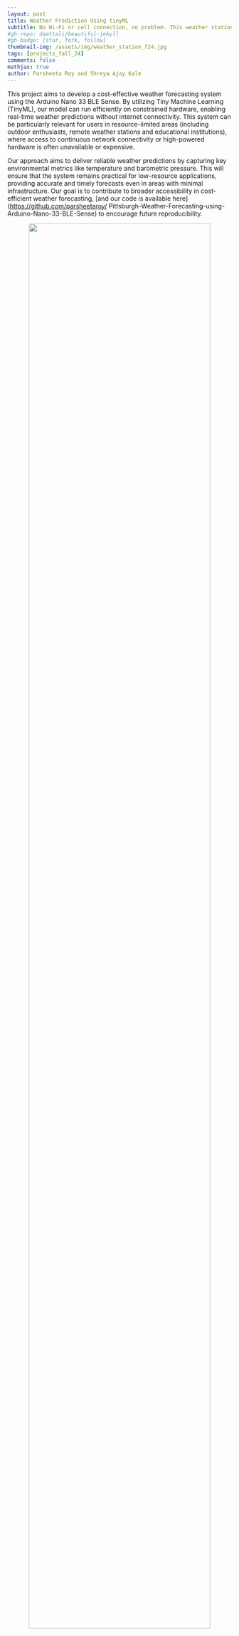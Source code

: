 ```yaml
---
layout: post
title: Weather Prediction Using tinyML
subtitle: No Wi-Fi or cell connection, no problem. This weather station can forecast the clouds without the “cloud”!
#gh-repo: daattali/beautiful-jekyll
#gh-badge: [star, fork, follow]
thumbnail-img: /assets/img/weather_station_f24.jpg
tags: [projects_fall_24]
comments: false
mathjax: true
author: Parsheeta Roy and Shreya Ajay Kale
---
```


This project aims to develop a cost-effective weather forecasting system using the Arduino Nano
33 BLE Sense. By utilizing Tiny Machine Learning (TinyML), our model can run efficiently on
constrained hardware, enabling real-time weather predictions without internet connectivity. This
system can be particularly relevant for users in resource-limited areas (including outdoor enthusiasts,
remote weather stations and educational institutions), where access to continuous network connectivity
or high-powered hardware is often unavailable or expensive.  

Our approach aims to deliver reliable weather predictions by capturing key environmental
metrics like temperature and barometric pressure. This will ensure that the system remains
practical for low-resource applications, providing accurate and timely forecasts even in areas with minimal infrastructure. Our goal is to contribute to broader accessibility in cost-efficient weather forecasting, [and our code is available here](https://github.com/parsheetaroy/
Pittsburgh-Weather-Forecasting-using-Arduino-Nano-33-BLE-Sense) to encourage future reproducibility.    

<p align="center"> <img src="/assets/img/weather_station_f24.gif" width="90%" height="90%"> </p>
[Get the complete PDF report.](/pdf/fall_24/kaleshreyaajay_104146_12105558_18848_Final_Project.pdf)

